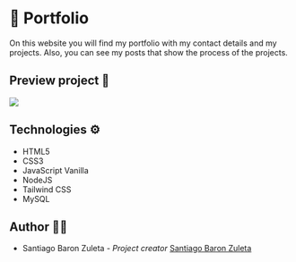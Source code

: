 # 💼 Portfolio

On this website you will find my portfolio with my contact details and my projects. Also, you can see my posts that show the process of the projects.

## Preview project 📸
![](https://imgur.com/YAQZtKk)

## Technologies ⚙️

- HTML5
- CSS3
- JavaScript Vanilla
- NodeJS
- Tailwind CSS
- MySQL

## Author 🦸‍♀️

- Santiago Baron Zuleta - *Project creator* [Santiago Baron Zuleta](https://github.com/santiagobaronz)